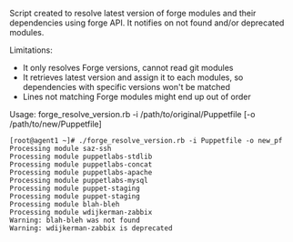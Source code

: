 Script created to resolve latest version of forge modules and their
dependencies using forge API.
It notifies on not found and/or deprecated modules.

Limitations: 
- It only resolves Forge versions, cannot read git modules
- It retrieves latest version and assign it to each modules,
so dependencies with specific versions won't be matched
- Lines not matching Forge modules might end up out of order

Usage: forge_resolve_version.rb -i /path/to/original/Puppetfile [-o /path/to/new/Puppetfile]

```
[root@agent1 ~]# ./forge_resolve_version.rb -i Puppetfile -o new_pf
Processing module saz-ssh
Processing module puppetlabs-stdlib
Processing module puppetlabs-concat
Processing module puppetlabs-apache
Processing module puppetlabs-mysql
Processing module puppet-staging
Processing module puppet-staging
Processing module blah-bleh
Processing module wdijkerman-zabbix
Warning: blah-bleh was not found
Warning: wdijkerman-zabbix is deprecated
```
